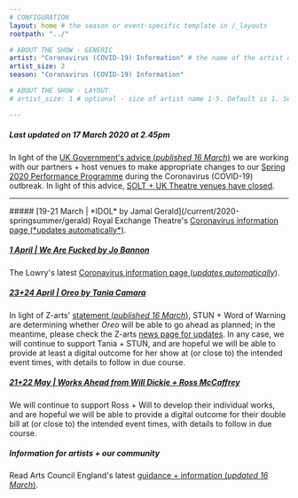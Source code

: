 ```yaml
---
# CONFIGURATION
layout: home # the season or event-specific template in /_layouts
rootpath: "../"

# ABOUT THE SHOW - GENERIC
artist: "Coronavirus (COVID-19) Information" # the name of the artist or company
artist_size: 2
season: "Coronavirus (COVID-19) Information"

# ABOUT THE SHOW - LAYOUT
# artist_size: 1 # optional - size of artist name 1-5. Default is 1. Set longer names to lower values

---
```

##### *Last updated on 17 March 2020 at 2.45pm*        
        
In light of the <a href="http://www.gov.uk/government/publications/covid-19-guidance-on-social-distancing-and-for-vulnerable-people/guidance-on-social-distancing-for-everyone-in-the-uk-and-protecting-older-people-and-vulnerable-adults" target="_blank">UK Government's advice (*published 16 March*)</a> we are working with our partners + host venues to make appropriate changes to our [Spring 2020 Performance Programme](/current/2020-springsummer) during the Coronavirus (COVID-19) outbreak. In light of this advice, <a href="http://officiallondontheatre.com/coronavirus-information" target="_blank">SOLT + UK Theatre venues have closed</a>.        
<hr>          
##### [19-21 March | *IDOL* by Jamal Gerald](/current/2020-springsummer/gerald)        
Royal Exchange Theatre's <a href="http://www.royalexchange.co.uk/coronavirus" target="_blank">Coronavirus information page (*updates automatically*)</a>.          
        
##### [1 April | *We Are Fucked* by Jo Bannon](/current/2020-springsummer/bannon)       
The Lowry's latest <a href="https://thelowry.com/coronavirus/" target="_blank">Coronavirus information page (*updates automatically*)</a>.

##### [23+24 April | *Oreo* by Tania Camara](/current/2020-springsummer/camara)       
In light of Z-arts' <a href="http://www.z-arts.org/important-announcement" target="_blank">statement (*published 16 March*)</a>, STUN + Word of Warning are determining whether *Oreo* will be able to go ahead as planned; in the meantime, please check the Z-arts <a href="https://www.z-arts.org/category/news-blog" target="_blank">news page for updates</a>. In any case, we will continue to support Tania + STUN, and are hopeful we will be able to provide at least a digital outcome for her show at (or close to) the intended event times, with details to follow in due course.
          
##### [21+22 May | Works Ahead from Will Dickie + Ross McCaffrey](/current/2020-worksahead)       
We will continue to support Ross + Will to develop their individual works, and are hopeful we will be able to provide a digital outcome for their double bill at (or close to) the intended event times, with details to follow in due course.        
           
##### Information for artists + our community         
Read Arts Council England's latest <a href="http://artscouncil.org.uk/covid-19" target="_blank">guidance + information (*updated 16 March*)</a>.
